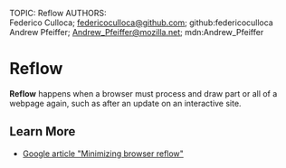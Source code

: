TOPIC: Reflow
AUTHORS: Federico Culloca; federicoculloca@github.com; github:federicoculloca
         Andrew Pfeiffer; Andrew_Pfeiffer@mozilla.net; mdn:Andrew_Pfeiffer

# Reflow

**Reflow** happens when a browser must process and draw part or all of a webpage again,
such as after an update on an interactive site.

## Learn More

- [Google article "Minimizing browser reflow"](https://developers.google.com/speed/articles/reflow)

